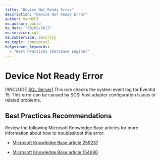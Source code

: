 ```yaml
---
title: "Device Not Ready Error"
description: "Device Not Ready Error"
author: VanMSFT
ms.author: vanto
ms.date: "09/08/2022"
ms.service: sql
ms.subservice: security
ms.topic: conceptual
helpviewer_keywords:
  - "Best Practices [Database Engine]"
---
```

# Device Not Ready Error
 [!INCLUDE [SQL Server](../../includes/applies-to-version/sqlserver.md)]
  This rule checks the system event log for EventId 15. This error can be caused by SCSI host adapter configuration issues or related problems.  
  
## Best Practices Recommendations  
 Review the following Microsoft Knowledge Base articles for more information about how to troubleshoot this error:  
  
-   [Microsoft Knowledge Base article 259237](https://www.betaarchive.com/wiki/index.php?title=Microsoft_KB_Archive/259237)  
  
-   [Microsoft Knowledge Base article 154690](https://www.betaarchive.com/wiki/index.php?title=Microsoft_KB_Archive/154690) 
